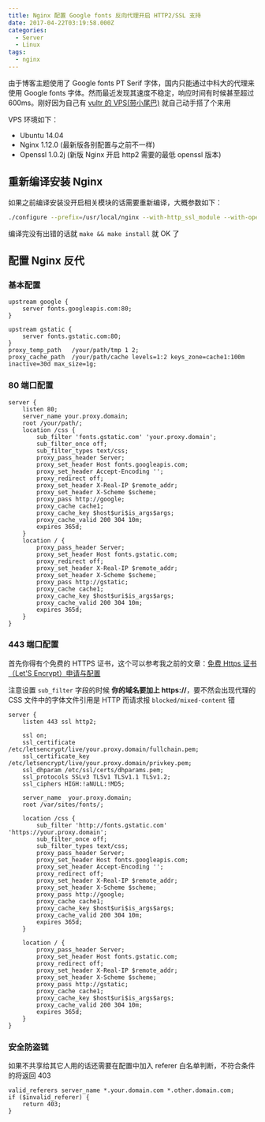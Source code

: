 ```yaml
---
title: Nginx 配置 Google fonts 反向代理开启 HTTP2/SSL 支持
date: 2017-04-22T03:19:58.000Z
categories:
  - Server
  - Linux
tags:
  - nginx
---
```


由于博客主题使用了 Google fonts PT Serif 字体，国内只能通过中科大的代理来使用 Google fonts 字体。然而最近发现其速度不稳定，响应时间有时候甚至超过 600ms。刚好因为自己有 [vultr 的 VPS(带小尾巴)](http://www.vultr.com/?ref=6805146) 就自己动手搭了个来用

VPS 环境如下：

* Ubuntu 14.04
* Nginx 1.12.0 (最新版各别配置与之前不一样)
* Openssl 1.0.2j (新版 Nginx 开启 http2 需要的最低 openssl 版本)

## 重新编译安装 Nginx

如果之前编译安装没开启相关模块的话需要重新编译，大概参数如下：

```bash
./configure --prefix=/usr/local/nginx --with-http_ssl_module --with-openssl=/usr/local/ssl --with-http_v2_module --with-http_sub_module
```

编译完没有出错的话就 `make && make install` 就 OK 了

## 配置 Nginx 反代

### 基本配置

```nginx
upstream google {
    server fonts.googleapis.com:80;
}

upstream gstatic {
    server fonts.gstatic.com:80;
}
proxy_temp_path   /your/path/tmp 1 2;
proxy_cache_path  /your/path/cache levels=1:2 keys_zone=cache1:100m inactive=30d max_size=1g;
```

### 80 端口配置
```nginx
server {
    listen 80;
    server_name your.proxy.domain;
    root /your/path/;
    location /css {
        sub_filter 'fonts.gstatic.com' 'your.proxy.domain';
        sub_filter_once off;
        sub_filter_types text/css;
        proxy_pass_header Server;
        proxy_set_header Host fonts.googleapis.com;
        proxy_set_header Accept-Encoding '';
        proxy_redirect off;
        proxy_set_header X-Real-IP $remote_addr;
        proxy_set_header X-Scheme $scheme;
        proxy_pass http://google;
        proxy_cache cache1;
        proxy_cache_key $host$uri$is_args$args;
        proxy_cache_valid 200 304 10m;
        expires 365d;
    }
    location / {
        proxy_pass_header Server;
        proxy_set_header Host fonts.gstatic.com;
        proxy_redirect off;
        proxy_set_header X-Real-IP $remote_addr;
        proxy_set_header X-Scheme $scheme;
        proxy_pass http://gstatic;
        proxy_cache cache1;
        proxy_cache_key $host$uri$is_args$args;
        proxy_cache_valid 200 304 10m;
        expires 365d;
    }
}
```

### 443 端口配置

首先你得有个免费的 HTTPS 证书，这个可以参考我之前的文章：[免费 Https 证书（Let'S Encrypt）申请与配置](/2016/06/12/free-https-cert-lets-encrypt-apply-install/)

注意设置 `sub_filter` 字段的时候 **你的域名要加上 https://**，要不然会出现代理的 CSS 文件中的字体文件引用是 HTTP 而请求报 `blocked/mixed-content` 错

```nginx
server {
    listen 443 ssl http2;

    ssl on;
    ssl_certificate /etc/letsencrypt/live/your.proxy.domain/fullchain.pem;
    ssl_certificate_key /etc/letsencrypt/live/your.proxy.domain/privkey.pem;
    ssl_dhparam /etc/ssl/certs/dhparams.pem;
    ssl_protocols SSLv3 TLSv1 TLSv1.1 TLSv1.2;
    ssl_ciphers HIGH:!aNULL:!MD5;

    server_name  your.proxy.domain;
    root /var/sites/fonts/;

    location /css {
        sub_filter 'http://fonts.gstatic.com' 'https://your.proxy.domain';
        sub_filter_once off;
        sub_filter_types text/css;
        proxy_pass_header Server;
        proxy_set_header Host fonts.googleapis.com;
        proxy_set_header Accept-Encoding '';
        proxy_redirect off;
        proxy_set_header X-Real-IP $remote_addr;
        proxy_set_header X-Scheme $scheme;
        proxy_pass http://google;
        proxy_cache cache1;
        proxy_cache_key $host$uri$is_args$args;
        proxy_cache_valid 200 304 10m;
        expires 365d;
    }

    location / {
        proxy_pass_header Server;
        proxy_set_header Host fonts.gstatic.com;
        proxy_redirect off;
        proxy_set_header X-Real-IP $remote_addr;
        proxy_set_header X-Scheme $scheme;
        proxy_pass http://gstatic;
        proxy_cache cache1;
        proxy_cache_key $host$uri$is_args$args;
        proxy_cache_valid 200 304 10m;
        expires 365d;
    }
}
```

### 安全防盗链

如果不共享给其它人用的话还需要在配置中加入 referer 白名单判断，不符合条件的将返回 403

```nginx
valid_referers server_name *.your.domain.com *.other.domain.com;
if ($invalid_referer) {
    return 403;
}
```
